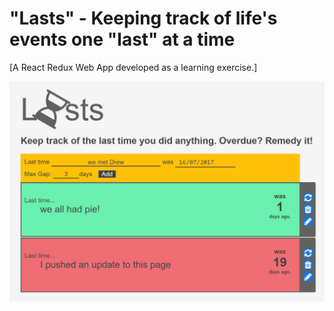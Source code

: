 # "Lasts" - Keeping track of life's events one "last" at a time

[A React Redux Web App developed as a learning exercise.]

![alt text](https://github.com/GroomedGorilla/Lasts/blob/master/lastsScreenshot.PNG)
